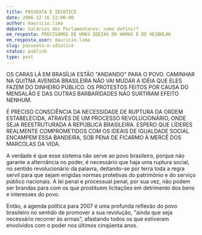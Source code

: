 ```yaml
---
title: PASSEATA É IDIOTICE
date: 2006-12-16 22:00:00
author: mauricio.lima
debate: Salários dos Parlamentares: como definir?
em_resposta: PRECISAMOS DE UMAS IDÉIAS DO HAMAS E DO HESBOLAH
em_resposta_user: mauricio.lima
slug: passeata-e-idiotice
status: publish 
type: post
---
```


OS CARAS LÁ EM BRASÍLIA ESTÃO "ANDANDO" PARA O POVO. CAMINHAR NA QUITNA AVENIDA BRASILEIRA NÃO VAI MUDAR A IDÉIA QUE ELES FAZEM DO DINHEIRO PÚBLICO. OS PROTESTOS FEITOS POR CAUSA DO MENSALÃO E DAS OUTRAS BARBARIDADES NÃO SURTIRAM EFEITO NENHUM.  

É PRECISO CONSCIÊNCIA DA NECESSIDADE DE RUPTURA DA ORDEM ESTABELECIDA, ATRAVÉS DE UM PROCESSO REVOLUCIONÁRIO, ONDE SEJA REESTRUTURADA A REPÚBLICA BRASILEIRA. ESPERO QUE LÍDERES REALMENTE COMPROMETIDOS COM OS IDEAIS DE IGUALDADE SOCIAL ENCAMPEM ESSA BANDEIRA, SOB PENA DE FICARMO À MERCÊ DOS MARCOLAS DA VIDA.  

  

A verdade é que esse sistema não serve ao povo brasileiro, porque não garante a alternância no poder, é necessário que haja uma ruptura social, no sentido revolucionário da palavra, deitando-se por terra toda a regra servil para que sejam erigidas normas protetivas do patrimônio e do serviço público nacionais. A lei penal e processual penal, por sua vez, não podem ser brandas para com os que prostituem licitações em detrimento dos bens e interesses do povo.  

Então, a agenda política para 2007 é uma profunda reflexão do povo brasileiro no sentido de promover a sua revolução, "ainda que seja necessário recorrer às armas", afastando todos os que estiveram envolvidos com o poder nos últimos cinqüenta anos.
